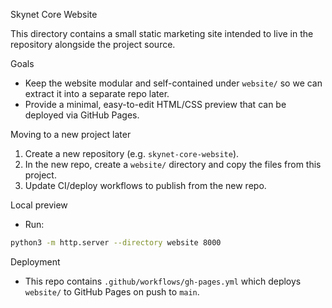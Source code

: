 Skynet Core Website

This directory contains a small static marketing site intended to live in the repository alongside the project source.

Goals
- Keep the website modular and self-contained under `website/` so we can extract it into a separate repo later.
- Provide a minimal, easy-to-edit HTML/CSS preview that can be deployed via GitHub Pages.

Moving to a new project later
1. Create a new repository (e.g. `skynet-core-website`).
2. In the new repo, create a `website/` directory and copy the files from this project.
3. Update CI/deploy workflows to publish from the new repo.

Local preview
- Run:

```bash
python3 -m http.server --directory website 8000
```

Deployment
- This repo contains `.github/workflows/gh-pages.yml` which deploys `website/` to GitHub Pages on push to `main`.
